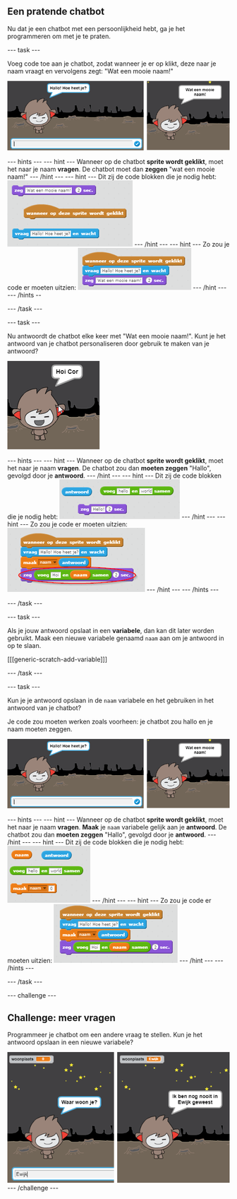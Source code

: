 ## Een pratende chatbot

Nu dat je een chatbot met een persoonlijkheid hebt, ga je het programmeren om met je te praten.

\--- task \---

Voeg code toe aan je chatbot, zodat wanneer je er op klikt, deze naar je naam vraagt ​​en vervolgens zegt: "Wat een mooie naam!"

![Testing a ChatBot response](images/chatbot-ask-test.png)

\--- hints \--- \--- hint \--- Wanneer op de chatbot **sprite wordt geklikt**, moet het naar je naam **vragen**. De chatbot moet dan **zeggen** "wat een mooie naam!" \--- /hint \--- \--- hint \--- Dit zij de code blokken die je nodig hebt: ![Blocks for a ChatBot reply](images/chatbot-ask-blocks.png) \--- /hint \--- \--- hint \--- Zo zou je code er moeten uitzien: ![Code for a ChatBot reply](images/chatbot-ask-code.png) \--- /hint \--- \--- /hints --

\--- /task \---

\--- task \---

Nu antwoordt de chatbot elke keer met "Wat een mooie naam!". Kunt je het antwoord van je chatbot personaliseren door gebruik te maken van je antwoord?

![Testing a personalised reply](images/chatbot-answer-test.png)

\--- hints \--- \--- hint \--- Wanneer op de chatbot **sprite wordt geklikt**, moet het naar je naam **vragen**. De chatbot zou dan **moeten zeggen** "Hallo", gevolgd door je **antwoord**. \--- /hint \--- \--- hint \--- Dit zij de code blokken die je nodig hebt: ![Blocks for a personalised reply](images/chatbot-answer-blocks.png) \--- /hint \--- \--- hint \--- Zo zou je code er moeten uitzien: ![Code for a personalised reply](images/chatbot-answer-code.png) \--- /hint \--- \--- /hints \---

\--- /task \---

\--- task \---

Als je jouw antwoord opslaat in een **variabele**, dan kan dit later worden gebruikt. Maak een nieuwe variabele genaamd `naam` aan om je antwoord in op te slaan.

[[[generic-scratch-add-variable]]]

\--- /task \---

\--- task \---

Kun je je antwoord opslaan in de `naam` variabele en het gebruiken in het antwoord van je chatbot?

Je code zou moeten werken zoals voorheen: je chatbot zou hallo en je naam moeten zeggen.

![Testing a 'name' variable](images/chatbot-ask-test.png)

\--- hints \--- \--- hint \--- Wanneer op de chatbot **sprite wordt geklikt**, moet het naar je naam **vragen**. **Maak** je `naam` variabele gelijk aan je **antwoord**. De chatbot zou dan **moeten zeggen** "Hallo", gevolgd door je **antwoord**. \--- /hint \--- \--- hint \--- Dit zij de code blokken die je nodig hebt: ![Blocks for a 'name' variable](images/chatbot-variable-blocks.png) \--- /hint \--- \--- hint \--- Zo zou je code er moeten uitzien: ![Code for a 'name' variable](images/chatbot-variable-code.png) \--- /hint \--- \--- /hints \---

\--- /task \---

\--- challenge \---

## Challenge: meer vragen

Programmeer je chatbot om een ​​andere vraag te stellen. Kun je het antwoord opslaan in een nieuwe variabele?

![More questions](images/chatbot-question.png) \--- /challenge \---